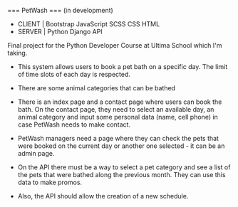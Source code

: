 === PetWash ===
(in development)

- CLIENT | Bootstrap JavaScript SCSS CSS HTML
- SERVER | Python Django API

Final project for the Python Developer Course at Ultima School which I'm taking. 

- This system allows users to book a pet bath on a specific day. The limit of time slots of each day is respected.

- There are some animal categories that can be bathed

- There is an index page and a contact page where users can book the bath. On the contact page, they need to select an available day, an animal category and input some personal data (name, cell phone) in case PetWash needs to make contact.

- PetWash managers need a page where they can check the pets that were booked on the current day or another one selected - it can be an admin page.

- On the API there must be a way to select a pet category and see a list of the pets that were bathed along the previous month. They can use this data to make promos.

- Also, the API should allow the creation of a new schedule.

